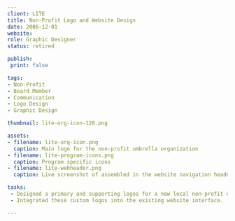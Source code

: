 ```yaml
---
client: LITE
title: Non-Profit Logo and Website Design
date: 2006-12-01
website:
role: Graphic Designer
status: retired

publish: 
 print: false

tags:
- Non-Profit
- Board Member
- Communication
- Logo Design
- Graphic Design

thumbnail: lite-org-icon-128.png

assets: 
- filename: lite-org-icon.png
  caption: Main logo for the non-profit umbrella organization
- filename: lite-program-icons.png
  caption: Program specific icons
- filename: lite-webheader.png
  caption: Live screenshot of assembled in the website navigation header

tasks: 
 - Designed a primary and supporting logos for a new local non-profit organization and it's umbrella programs.
 - Integrated these custom logos into the existing website interface.

---
```

